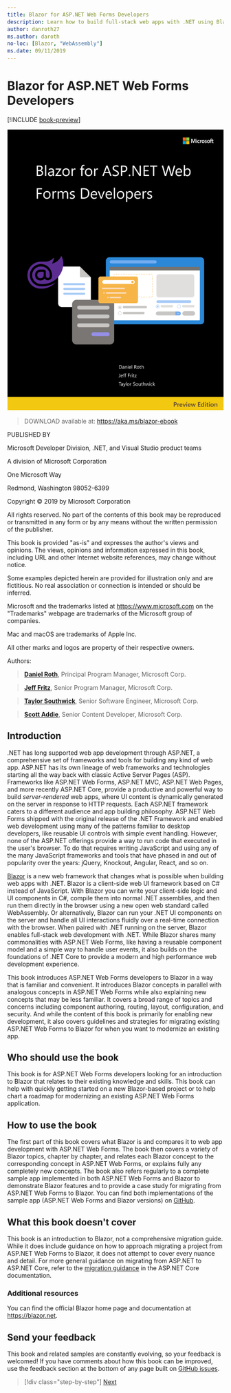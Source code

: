 ```yaml
---
title: Blazor for ASP.NET Web Forms Developers
description: Learn how to build full-stack web apps with .NET using Blazor and .NET Core in a simple and familiar way.
author: danroth27
ms.author: daroth
no-loc: [Blazor, "WebAssembly"]
ms.date: 09/11/2019
---
```

# Blazor for ASP.NET Web Forms Developers

[!INCLUDE [book-preview](../../../includes/book-preview.md)]

![Screenshot that shows the Serverless Apps e-book cover.](./media/index/blazor-for-web-forms-developers-cover.png)

> DOWNLOAD available at: <https://aka.ms/blazor-ebook>

PUBLISHED BY

Microsoft Developer Division, .NET, and Visual Studio product teams

A division of Microsoft Corporation

One Microsoft Way

Redmond, Washington 98052-6399

Copyright © 2019 by Microsoft Corporation

All rights reserved. No part of the contents of this book may be reproduced or transmitted in any form or by any means without the written permission of the publisher.

This book is provided "as-is" and expresses the author's views and opinions. The views, opinions and information expressed in this book, including URL and other Internet website references, may change without notice.

Some examples depicted herein are provided for illustration only and are fictitious. No real association or connection is intended or should be inferred.

Microsoft and the trademarks listed at <https://www.microsoft.com> on the "Trademarks" webpage are trademarks of the Microsoft group of companies.

Mac and macOS are trademarks of Apple Inc.

All other marks and logos are property of their respective owners.

Authors:

> **[Daniel Roth](https://github.com/danroth27)**, Principal Program Manager, Microsoft Corp.

> **[Jeff Fritz](https://github.com/csharpfritz)**, Senior Program Manager, Microsoft Corp.

> **[Taylor Southwick](https://github.com/twsouthwick)**, Senior Software Engineer, Microsoft Corp.

> **[Scott Addie](https://github.com/scottaddie)**, Senior Content Developer, Microsoft Corp.

## Introduction

.NET has long supported web app development through ASP.NET, a comprehensive set of frameworks and tools for building any kind of web app. ASP.NET has its own lineage of web frameworks and technologies starting all the way back with classic Active Server Pages (ASP). Frameworks like ASP.NET Web Forms, ASP.NET MVC, ASP.NET Web Pages, and more recently ASP.NET Core, provide a productive and powerful way to build *server-rendered* web apps, where UI content is dynamically generated on the server in response to HTTP requests. Each ASP.NET framework caters to a different audience and app building philosophy. ASP.NET Web Forms shipped with the original release of the .NET Framework and enabled web development using many of the patterns familiar to desktop developers, like reusable UI controls with simple event handling. However, none of the ASP.NET offerings provide a way to run code that executed in the user's browser. To do that requires writing JavaScript and using any of the many JavaScript frameworks and tools that have phased in and out of popularity over the years: jQuery, Knockout, Angular, React, and so on.

[Blazor](https://blazor.net) is a new web framework that changes what is possible when building web apps with .NET. Blazor is a client-side web UI framework based on C# instead of JavaScript. With Blazor you can write your client-side logic and UI components in C#, compile them into normal .NET assemblies, and then run them directly in the browser using a new open web standard called WebAssembly. Or alternatively, Blazor can run your .NET UI components on the server and handle all UI interactions fluidly over a real-time connection with the browser. When paired with .NET running on the server, Blazor enables full-stack web development with .NET. While Blazor shares many commonalities with ASP.NET Web Forms, like having a reusable component model and a simple way to handle user events, it also builds on the foundations of .NET Core to provide a modern and high performance web development experience.

This book introduces ASP.NET Web Forms developers to Blazor in a way that is familiar and convenient. It introduces Blazor concepts in parallel with analogous concepts in ASP.NET Web Forms while also explaining new concepts that may be less familiar. It covers a broad range of topics and concerns including component authoring, routing, layout, configuration, and security. And while the content of this book is primarily for enabling new development, it also covers guidelines and strategies for migrating existing ASP.NET Web Forms to Blazor for when you want to modernize an existing app.

## Who should use the book

This book is for ASP.NET Web Forms developers looking for an introduction to Blazor that relates to their existing knowledge and skills. This book can help with quickly getting started on a new Blazor-based project or to help chart a roadmap for modernizing an existing ASP.NET Web Forms application.

## How to use the book

The first part of this book covers what Blazor is and compares it to web app development with ASP.NET Web Forms. The book then covers a variety of Blazor topics, chapter by chapter, and relates each Blazor concept to the corresponding concept in ASP.NET Web Forms, or explains fully any completely new concepts. The book also refers regularly to a complete sample app implemented in both ASP.NET Web Forms and Blazor to demonstrate Blazor features and to provide a case study for migrating from ASP.NET Web Forms to Blazor. You can find both implementations of the sample app (ASP.NET Web Forms and Blazor versions) on [GitHub](https://github.com/dotnet-architecture/eshoponblazor).

## What this book doesn't cover

This book is an introduction to Blazor, not a comprehensive migration guide. While it does include guidance on how to approach migrating a project from ASP.NET Web Forms to Blazor, it does not attempt to cover every nuance and detail. For more general guidance on migrating from ASP.NET to ASP.NET Core, refer to the [migration guidance](https://docs.microsoft.com/aspnet/core/migration/proper-to-2x/) in the ASP.NET Core documentation.

### Additional resources

You can find the official Blazor home page and documentation at <https://blazor.net>.

## Send your feedback

This book and related samples are constantly evolving, so your feedback is welcomed! If you have comments about how this book can be improved, use the feedback section at the bottom of any page built on [GitHub issues](https://github.com/dotnet/docs/issues).

>[!div class="step-by-step"]
>[Next](introduction.md)
